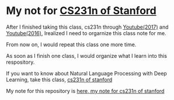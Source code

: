 # My not for [CS231n of Stanford](http://cs231n.stanford.edu/)

After I finished taking this class, cs231n through [Youtube(2017)](https://www.youtube.com/watch?v=vT1JzLTH4G4&list=PL3FW7Lu3i5JvHM8ljYj-zLfQRF3EO8sYv) and [Youtube(2016)](https://www.youtube.com/playlist?list=PL70hhrN6k0-CmnEhCnZLVP_0d9XH3edXW), Irealized I need to orgarnize this class note for me. 

From now on, I would repeat this class one more time.

As soon as I finish one class, I would organize what I learn into this respository. 

If you want to know about Natural Language Processing with Deep Learning, take this class, [cs231n of stanford](http://cs231n.stanford.edu/)

My note for this repository is [here, my note for cs231n of stanford](https://hyunyoung2.github.io/my-note-for-cs231n-stanford)
